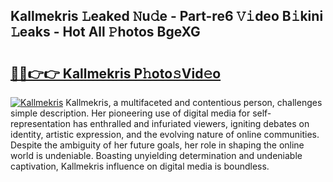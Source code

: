## Kallmekris 𝙻eaked 𝙽u𝚍e - Part-re6 𝚅𝚒deo B𝚒kini 𝙻eaks - Hot All 𝙿hotos BgeXG

# <h2><a href="http://ld0dqd.urlbe.top/?page=Kallmekris">🔗🔗👉👉 Kallmekris P𝚑oto𝚜Vid𝚎o</a></h2>

[![Kallmekris](https://i.imgur.com/eBuTRDB.gif)](http://ld0dqd.urlbe.top/?page=Kallmekris)
Kallmekris, a multifaceted and contentious person, challenges simple description. Her pioneering use of digital media for self-representation has enthralled and infuriated viewers, igniting debates on identity, artistic expression, and the evolving nature of online communities. Despite the ambiguity of her future goals, her role in shaping the online world is undeniable. Boasting unyielding determination and undeniable captivation, Kallmekris influence on digital media is boundless.
